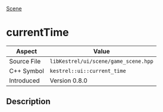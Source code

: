 [Scene](index)
# currentTime
| Aspect | Value |
| --- | --- |
| Source File | `libKestrel/ui/scene/game_scene.hpp` |
| C++ Symbol | `kestrel::ui::current_time` |
| Introduced | Version 0.8.0 |
## Description

